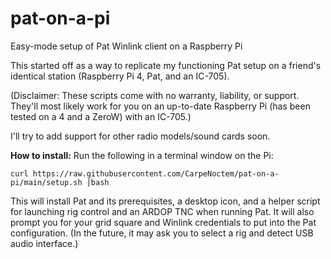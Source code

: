 # pat-on-a-pi
Easy-mode setup of Pat Winlink client on a Raspberry Pi

This started off as a way to replicate my functioning Pat setup on a friend's identical station (Raspberry Pi 4, Pat, and an IC-705).

(Disclaimer: These scripts come with no warranty, liability, or support. They'll most likely work for you on an up-to-date Raspberry Pi (has been tested on a 4 and a ZeroW) with an IC-705.)

I'll try to add support for other radio models/sound cards soon.

**How to install:**
Run the following in a terminal window on the Pi:

`curl https://raw.githubusercontent.com/CarpeNoctem/pat-on-a-pi/main/setup.sh |bash`

This will install Pat and its prerequisites, a desktop icon, and a helper script for launching rig control and an ARDOP TNC when running Pat. It will also prompt you for your grid square and Winlink credentials to put into the Pat configuration. (In the future, it may ask you to select a rig and detect USB audio interface.)
